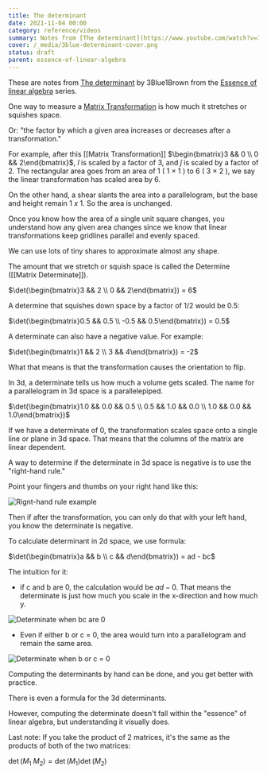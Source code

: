 ```yaml
---
title: The determinant
date: 2021-11-04 00:00
category: reference/videos
summary: Notes from [The determinant](https://www.youtube.com/watch?v=Ip3X9LOh2dk) by 3Blue1Brown from the [Essence of linear algebra](https://www.youtube.com/playlist?list=PLZHQObOWTQDPD3MizzM2xVFitgF8hE_ab) series.
cover: /_media/3blue-determinant-cover.png
status: draft
parent: essence-of-linear-algebra
---
```


These are notes from [The determinant](https://www.youtube.com/watch?v=Ip3X9LOh2dk) by 3Blue1Brown from the [Essence of linear algebra](https://www.youtube.com/playlist?list=PLZHQObOWTQDPD3MizzM2xVFitgF8hE_ab) series.

One way to measure a [Matrix Transformation](../../../permanent/matrix-transformation.md) is how much it stretches or squishes space.

Or: "the factor by which a given area increases or decreases after a transformation."

For example, after this [[Matrix Transformation]] $\begin{bmatrix}3 && 0 \\ 0 && 2\end{bmatrix}$, $\hat{i}$ is scaled by a factor of 3, and $\hat{j}$ is scaled by a factor of 2. The rectangular area goes from an area of 1 ( $1 \ \times \ 1$ ) to 6 ( $3 \ \times \ 2$ ), we say the linear transformation has scaled area by 6.

On the other hand, a shear slants the area into a parallelogram, but the base and height remain $1 \ x \ 1$. So the area is unchanged.

Once you know how the area of a single unit square changes, you understand how any given area changes since we know that linear transformations keep gridlines parallel and evenly spaced.

We can use lots of tiny shares to approximate almost any shape.

The amount that we stretch or squish space is called the Determine ([[Matrix Determinate]]).

$\det(\begin{bmatrix}3 && 2 \\ 0 && 2\end{bmatrix}) = 6$

A determine that squishes down space by a factor of 1/2 would be 0.5:

$\det(\begin{bmatrix}0.5 && 0.5 \\ -0.5 && 0.5\end{bmatrix}) = 0.5$

A determinate can also have a negative value. For example:

$\det(\begin{bmatrix}1 && 2 \\ 3 && 4\end{bmatrix}) = -2$

What that means is that the transformation causes the orientation to flip.

In 3d, a determinate tells us how much a volume gets scaled. The name for a parallelogram in 3d space is a parallelepiped.

$\det(\begin{bmatrix}1.0 && 0.0 && 0.5 \\ 0.5 && 1.0 && 0.0 \\ 1.0 && 0.0 && 1.0\end{bmatrix})$

If we have a determinate of 0, the transformation scales space onto a single line or plane in 3d space. That means that the columns of the matrix are linear dependent.

A way to determine if the determinate in 3d space is negative is to use the "right-hand rule."

Point your fingers and thumbs on your right hand like this:

![Rignt-hand rule example](/_media/right-hand-rules.png)

Then if after the transformation, you can only do that with your left hand, you know the determinate is negative.

To calculate determinant in 2d space, we use formula:

$\det(\begin{bmatrix}a && b \\ c && d\end{bmatrix}) = ad - bc$

The intuition for it:

* if c and b are 0, the calculation would be $ad - 0$. That means the determinate is just how much you scale in the x-direction and how much y.

![Determinate when bc are 0](/_media/determinate-when-bc-0.png)

* Even if either b or c = 0, the area would turn into a parallelogram and remain the same area.

![Determinate when b or c = 0](/_media/determinate-when-bc-0.png)

Computing the determinants by hand can be done, and you get better with practice.

There is even a formula for the 3d determinants.

However, computing the determinate doesn't fall within the "essence" of linear algebra, but understanding it visually does.

Last note: If you take the product of 2 matrices, it's the same as the products of both of the two matrices:

$\det(M_1 \ M_2) =\det(M_1) \det(M_2)$

